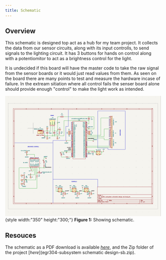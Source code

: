 ```yaml
---
title: Schematic
---
```


## Overview

This schematic is designed top act as a hub for my team project. It collects the data from our sensor circuits, along with its input controlls, to send signals to the lighting circuit. It has 3 buttons for hands on control along with a potentiomitor to act as a brightness control for the light. 

It is undecided if this board will have the master code to take the raw signal from the sensor boards or it would just read values from them. As seen on the board there are many points to test and measure the hardware incase of failure. In the extream sitiation where all control fails the senser board alone should provide enough "control" to make the light work as intended. 


![schematic](image.png){style width:"350" height:"300;"}
**Figure 1:** Showing schematic.


## Resouces

The schematic as a PDF download is available [*here*](Schematic-SB.pdf), and the Zip folder of the project [*here*](egr304-subsystem schematic design-sb.zip).